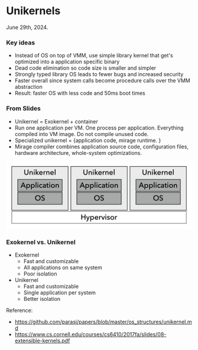 # Unikernels

June 29th, 2024.

### Key ideas

* Instead of OS on top of VMM, use simple library kernel that get's optimized into a application specific binary
* Dead code elimination so code size is smaller and simpler
* Strongly typed library OS leads to fewer bugs and increased security
* Faster overall since system calls become procedure calls over the VMM abstraction
* Result: faster OS with less code and 50ms boot times

### From Slides
* Unikernel = Exokernel + container
* Run one application per VM. One process per application. Everything compiled into VM image. Do not compile unused code.
* Specialized unikernel = {application code, mirage runtime. }
* Mirage compiler combines application source code, configuration files, hardware architecture, whole-system optimizations. 

![alt text](image.png)

### Exokernel vs. Unikernel
* Exokernel
  * Fast and customizable
  * All applications on same system
  * Poor isolation
* Unikernel
  * Fast and customizable
  * Single application per system
  * Better isolation

Reference: 
* https://github.com/parasj/papers/blob/master/os_structures/unikernel.md
* https://www.cs.cornell.edu/courses/cs6410/2017fa/slides/08-extensible-kernels.pdf
